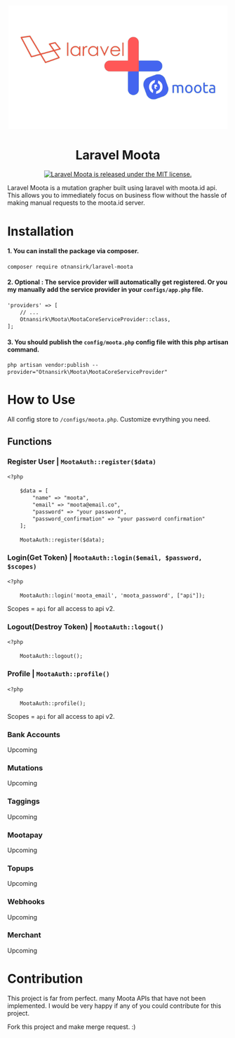 <p align="center">
  <a href="https://packagist.org/packages/otnansirk/laravel-moota">
    <img alt="Laravel Moota" src="https://raw.githubusercontent.com/otnansirk/laravel-moota/master/assets/logo.png" width="500" />
  </a>
</p>
<h1 align="center">
  Laravel Moota
</h1>

<p align="center">
  <a href="https://github.com/otnansirk/laravel-moota/blob/master/LICENSE">
    <img src="https://img.shields.io/badge/license-MIT-blue.svg" alt="Laravel Moota is released under the MIT license." />
  </a>
</p>


Laravel Moota is a mutation grapher built using laravel with moota.id api. This allows you to immediately focus on business flow without the hassle of making manual requests to the moota.id server.

# Installation

#### 1. You can install the package via composer.
```
composer require otnansirk/laravel-moota
```
#### 2. Optional : The service provider will automatically get registered. Or you my manually add the service provider in your `configs/app.php` file.
```
'providers' => [
    // ...
    Otnansirk\Moota\MootaCoreServiceProvider::class,
];
```
#### 3. You should publish the `config/moota.php` config file with this php artisan command.
```
php artisan vendor:publish --provider="Otnansirk\Moota\MootaCoreServiceProvider"
```

# How to Use
All config store to `/configs/moota.php`. Customize evrything you need.

## Functions

### Register User | `MootaAuth::register($data)`
```
<?php

    $data = [
        "name" => "moota",
        "email" => "moota@email.co",
        "password" => "your password",
        "password_confirmation" => "your password confirmation"
    ];

    MootaAuth::register($data);
```

### Login(Get Token) | `MootaAuth::login($email, $password, $scopes)`
```
<?php

    MootaAuth::login('moota_email', 'moota_password', ["api"]);
```

Scopes = `api` for all access to api v2.

### Logout(Destroy Token) | `MootaAuth::logout()`
```
<?php

    MootaAuth::logout();
```

### Profile | `MootaAuth::profile()`
```
<?php

    MootaAuth::profile();
```

Scopes = `api` for all access to api v2.

### Bank Accounts
 Upcoming

### Mutations
 Upcoming

### Taggings
 Upcoming

### Mootapay
 Upcoming

### Topups
 Upcoming

### Webhooks
 Upcoming

### Merchant
 Upcoming


# Contribution
This project is far from perfect. many Moota APIs that have not been implemented. I would be very happy if any of you could contribute for this project.

Fork this project and make merge request. :)
